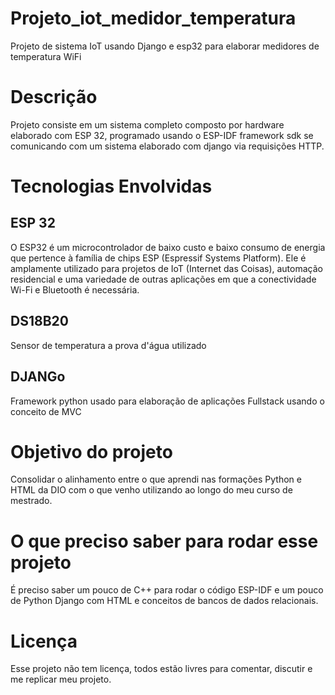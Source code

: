 # Projeto_iot_medidor_temperatura
Projeto de sistema IoT usando Django e esp32 para elaborar medidores de temperatura WiFi

# Descrição
Projeto consiste em um sistema completo composto por hardware elaborado com ESP 32, programado usando o ESP-IDF framework sdk se comunicando com um sistema elaborado com django via requisições HTTP.

# Tecnologias Envolvidas
## ESP 32
O ESP32 é um microcontrolador de baixo custo e baixo consumo de energia que pertence à família de chips ESP (Espressif Systems Platform). Ele é amplamente utilizado para projetos de IoT (Internet das Coisas), automação residencial e uma variedade de outras aplicações em que a conectividade Wi-Fi e Bluetooth é necessária.

## DS18B20
Sensor de temperatura a prova d'água utilizado

## DJANGo
Framework python usado para elaboração de aplicações Fullstack usando o conceito de MVC

# Objetivo do projeto
Consolidar o alinhamento entre o que aprendi nas formações Python e HTML da DIO com o que venho utilizando ao longo do meu curso de mestrado.

# O que preciso saber para rodar esse projeto
É preciso saber um pouco de C++ para rodar o código ESP-IDF e um pouco de Python Django com HTML e conceitos de bancos de dados relacionais.

# Licença
Esse projeto não tem licença, todos estão livres para comentar, discutir e me replicar meu projeto.
